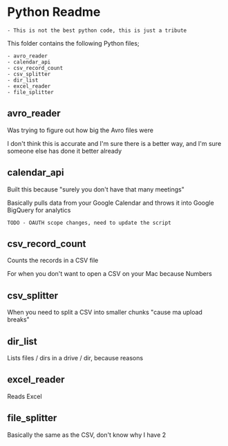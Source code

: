 # Python Readme

    - This is not the best python code, this is just a tribute

This folder contains the following Python files;

    - avro_reader
    - calendar_api
    - csv_record_count
    - csv_splitter
    - dir_list
    - excel_reader
    - file_splitter

## avro_reader

Was trying to figure out how big the Avro files were

I don't think this is accurate and I'm sure there is a better way, and I'm sure someone else has done it better already

## calendar_api

Built this because "surely you don't have that many meetings"

Basically pulls data from your Google Calendar and throws it into Google BigQuery for analytics

    TODO - OAUTH scope changes, need to update the script

## csv_record_count

Counts the records in a CSV file

For when you don't want to open a CSV on your Mac because Numbers

## csv_splitter

When you need to split a CSV into smaller chunks "cause ma upload breaks"

## dir_list

Lists files / dirs in a drive / dir, because reasons

## excel_reader

Reads Excel

## file_splitter

Basically the same as the CSV, don't know why I have 2
